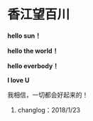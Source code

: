 # 香江望百川

**hello sun！**

**hello the world！**

**hello everbody！**

**I love U**

我相信，一切都会好起来的！


1. changlog：2018/1/23 
